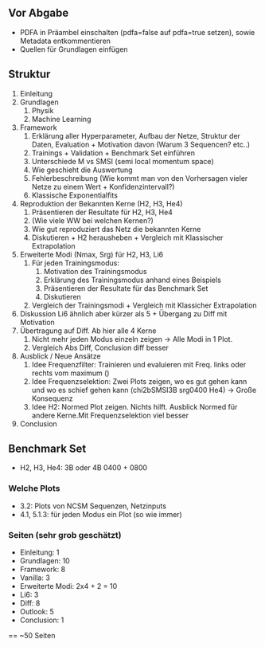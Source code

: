 ## Vor Abgabe

- PDFA in Präambel einschalten (pdfa=false auf pdfa=true setzen), sowie Metadata entkommentieren
- Quellen für Grundlagen einfügen

## Struktur

1. Einleitung
2. Grundlagen
   1. Physik
   2. Machine Learning
3. Framework
   1. Erklärung aller Hyperparameter, Aufbau der Netze, Struktur der Daten, Evaluation + Motivation davon (Warum 3 Sequencen? etc..)
   2. Trainings + Validation + Benchmark Set einführen
   3. Unterschiede M vs SMSI (semi local momentum space)
   4. Wie geschieht die Auswertung
   5. Fehlerbeschreibung (Wie kommt man von den Vorhersagen vieler Netze zu einem Wert + Konfidenzintervall?)
   6. Klassische Exponentialfits
4. Reproduktion der Bekannten Kerne (H2, H3, He4)
   1. Präsentieren der Resultate für H2, H3, He4
   2. (Wie viele WW bei welchen Kernen?)
   3. Wie gut reproduziert das Netz die bekannten Kerne
   4. Diskutieren + H2 herausheben + Vergleich mit Klassischer Extrapolation
5. Erweiterte Modi (Nmax, Srg) für H2, H3, Li6
   1. Für jeden Trainingsmodus:
      1. Motivation des Trainingsmodus
      2. Erklärung des Trainingsmodus anhand eines Beispiels
      3. Präsentieren der Resultate für das Benchmark Set
      4. Diskutieren
   2. Vergleich der Trainingsmodi + Vergleich mit Klassicher Extrapolation
6. Diskussion Li6 ähnlich aber kürzer als 5 + Übergang zu Diff mit Motivation
7. Übertragung auf Diff. Ab hier alle 4 Kerne
   1. Nicht mehr jeden Modus einzeln zeigen -> Alle Modi in 1 Plot.
   2. Vergleich Abs Diff, Conclusion diff besser
8. Ausblick / Neue Ansätze
   1. Idee Frequenzfilter: Trainieren und evaluieren mit Freq. links oder rechts vom maximum ()
   2. Idee Frequenzselektion: Zwei Plots zeigen, wo es gut gehen kann und wo es schief gehen kann (chi2bSMSI3B srg0400 He4) -> Große Konsequenz
   3. Idee H2: Normed Plot zeigen. Nichts hilft. Ausblick Normed für andere Kerne.Mit Frequenzselektion viel besser
9. Conclusion

## Benchmark Set

- H2, H3, He4: 3B oder 4B 0400 + 0800

### Welche Plots

- 3.2: Plots von NCSM Sequenzen, Netzinputs
- 4.1, 5.1.3: für jeden Modus ein Plot (so wie immer)

### Seiten (sehr grob geschätzt)

- Einleitung: 1
- Grundlagen: 10
- Framework: 8
- Vanilla: 3
- Erweiterte Modi: 2x4 + 2 = 10
- Li6: 3
- Diff: 8
- Outlook: 5
- Conclusion: 1

== ~50 Seiten
